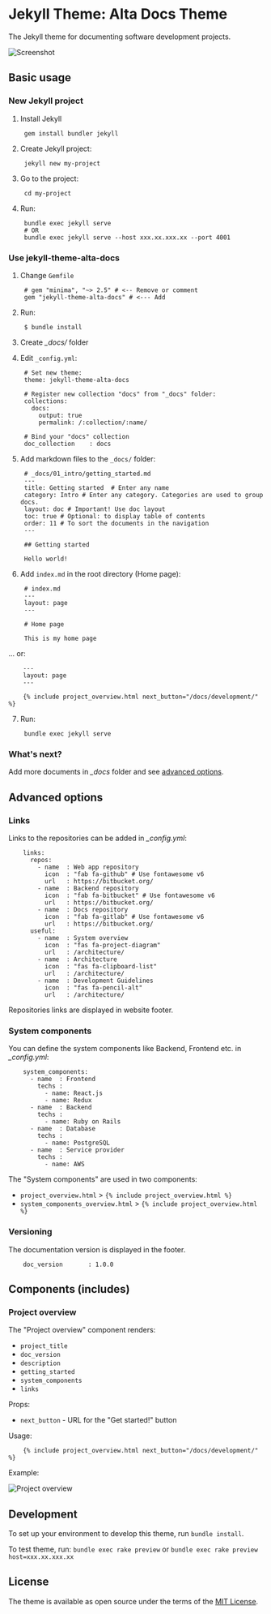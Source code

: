 # Jekyll Theme: Alta Docs Theme

The Jekyll theme for documenting software development projects.

![Screenshot](screenshot.png)

## Basic usage

### New Jekyll project

1. Install Jekyll

        gem install bundler jekyll

2. Create Jekyll project:

        jekyll new my-project

3. Go to the project:

        cd my-project

4. Run:

        bundle exec jekyll serve
        # OR
        bundle exec jekyll serve --host xxx.xx.xxx.xx --port 4001

### Use jekyll-theme-alta-docs

1. Change `Gemfile`

        # gem "minima", "~> 2.5" # <-- Remove or comment
        gem "jekyll-theme-alta-docs" # <--- Add

2. Run:

        $ bundle install

3. Create *_docs/* folder

4. Edit `_config.yml`:

        # Set new theme:
        theme: jekyll-theme-alta-docs

        # Register new collection "docs" from "_docs" folder:
        collections:
          docs:
            output: true
            permalink: /:collection/:name/

        # Bind your "docs" collection
        doc_collection    : docs

5. Add markdown files to the `_docs/` folder:

        # _docs/01_intro/getting_started.md
        ---
        title: Getting started  # Enter any name
        category: Intro # Enter any category. Categories are used to group docs.
        layout: doc # Important! Use doc layout
        toc: true # Optional: to display table of contents
        order: 11 # To sort the documents in the navigation
        ---

        ## Getting started

        Hello world!

6. Add `index.md` in the root directory (Home page):

        # index.md
        ---
        layout: page
        ---

        # Home page

        This is my home page

... or:

        ---
        layout: page
        ---

        {% include project_overview.html next_button="/docs/development/" %}


7. Run:

        bundle exec jekyll serve

### What's next?

Add more documents in *_docs* folder and see [advanced options](docs/advanced_options).


## Advanced options





### Links

Links to the repositories can be added in *_config.yml*:

        links:
          repos:
            - name  : Web app repository
              icon  : "fab fa-github" # Use fontawesome v6
              url   : https://bitbucket.org/
            - name  : Backend repository
              icon  : "fab fa-bitbucket" # Use fontawesome v6
              url   : https://bitbucket.org/
            - name  : Docs repository
              icon  : "fab fa-gitlab" # Use fontawesome v6
              url   : https://bitbucket.org/
          useful:
            - name  : System overview
              icon  : "fas fa-project-diagram"
              url   : /architecture/
            - name  : Architecture
              icon  : "fas fa-clipboard-list"
              url   : /architecture/
            - name  : Development Guidelines
              icon  : "fas fa-pencil-alt"
              url   : /architecture/

Repositories links are displayed in website footer.


### System components

You can define the system components like Backend, Frontend etc. in *_config.yml*:

        system_components:
          - name  : Frontend
            techs :
              - name: React.js
              - name: Redux
          - name  : Backend
            techs :
              - name: Ruby on Rails
          - name  : Database
            techs :
              - name: PostgreSQL
          - name  : Service provider
            techs :
              - name: AWS

The "System components" are used in two components:

* `project_overview.html` > `{% include project_overview.html %}`
* `system_components_overview.html` > `{% include project_overview.html %}`


### Versioning

The documentation version is displayed in the footer.

        doc_version       : 1.0.0


## Components (includes)

### Project overview

The "Project overview" component renders:

* `project_title`
* `doc_version`
* `description`
* `getting_started`
* `system_components`
* `links`

Props:

* `next_button` - URL for the "Get started!" button

Usage:

        {% include project_overview.html next_button="/docs/development/" %}

Example:

![Project overview](docs/project_overview.png)


## Development

To set up your environment to develop this theme, run `bundle install`.

To test theme, run: `bundle exec rake preview` or `bundle exec rake preview host=xxx.xx.xxx.xx`


## License

The theme is available as open source under the terms of the [MIT License](https://opensource.org/licenses/MIT).
